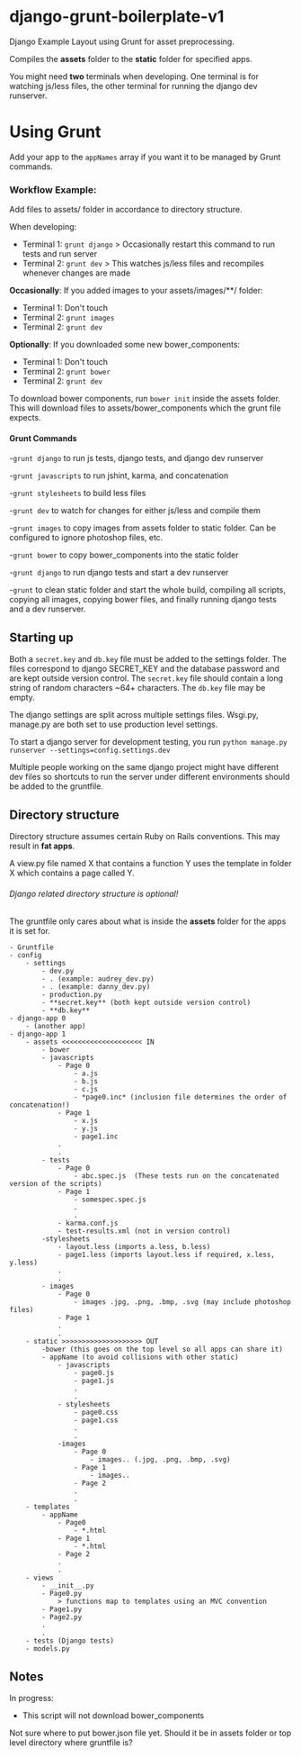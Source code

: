 django-grunt-boilerplate-v1
===========================

Django Example Layout using Grunt for asset preprocessing.
    
Compiles the **assets** folder to the **static** folder for specified apps. 

You might need **two** terminals when developing. One terminal is for watching js/less files,
the other terminal for running the django dev runserver.


Using Grunt
============

Add your app to the `appNames` array if you want it to be managed by Grunt commands.

### Workflow Example:

Add files to assets/ folder in accordance to directory structure.

When developing:
- Terminal 1: `grunt django`  > Occasionally restart this command to run tests and run server
- Terminal 2: `grunt dev`  > This watches js/less files and recompiles whenever changes are made

**Occasionally**:
If you added images to your assets/images/**/ folder:
- Terminal 1: Don't touch
- Terminal 2: `grunt images` 
- Terminal 2: `grunt dev`

**Optionally**:
If you downloaded some new bower_components:
- Terminal 1: Don't touch
- Terminal 2: `grunt bower`
- Terminal 2: `grunt dev`

To download bower components, run `bower init` inside the assets folder. This will download
files to assets/bower_components which the grunt file expects.


#### Grunt Commands

-`grunt django` to run js tests, django tests, and django dev runserver                    

-`grunt javascripts` to run jshint, karma, and concatenation

-`grunt stylesheets` to build less files

-`grunt dev` to watch for changes for either js/less and compile them 

-`grunt images` to copy images from assets folder to static folder. Can be configured to ignore photoshop files, etc.

-`grunt bower` to copy bower_components into the static folder

-`grunt django` to run django tests and start a dev runserver

-`grunt` to clean static folder and start the whole build, compiling all scripts, copying
all images, copying bower files, and finally running django tests and a dev runserver.


Starting up
-------------

Both a `secret.key` and `db.key` file must be added to the settings folder. The files correspond
to django SECRET_KEY and the database password and are kept outside version control. The `secret.key` file should contain a long string of random characters ~64+ characters. The `db.key` file may be empty.

The django settings are split across multiple settings files.
Wsgi.py, manage.py are both set to use production level settings.

To start a django server for development testing, you run
`python manage.py runserver --settings=config.settings.dev`

Multiple people working on the same django project might have different dev files so shortcuts to run the server under different environments should be added to the gruntfile.


Directory structure
--------------------

Directory structure assumes certain Ruby on Rails conventions. This may result in **fat apps**. 

A view.py file named X that contains a function Y uses the template in folder X which contains a page called Y.

###### Django related directory structure is optional!

The gruntfile only cares about what is inside the **assets** folder for the apps it is set for.


```
- Gruntfile
- config
    - settings
        - dev.py 
        - . (example: audrey_dev.py)
        - . (example: danny_dev.py)
        - production.py
        - **secret.key** (both kept outside version control)
        - **db.key**
- django-app 0
    - (another app)
- django-app 1
    - assets <<<<<<<<<<<<<<<<<<<< IN 
        - bower
        - javascripts
            - Page 0
                - a.js
                - b.js
                - c.js
                - *page0.inc* (inclusion file determines the order of concatenation!)
            - Page 1
                - x.js
                - y.js
                - page1.inc
            .
            .
        - tests
            - Page 0
                - abc.spec.js  (These tests run on the concatenated version of the scripts)
            - Page 1
                - somespec.spec.js
                .
                .
            - karma.conf.js
            - test-results.xml (not in version control)
        -stylesheets
            - layout.less (imports a.less, b.less)            
            - page1.less (imports layout.less if required, x.less, y.less)
            .
            .
        - images
            - Page 0
                - images .jpg, .png, .bmp, .svg (may include photoshop files)
            - Page 1
            .
            .
    - static >>>>>>>>>>>>>>>>>>>> OUT
        -bower (this goes on the top level so all apps can share it)
        - appName (to avoid collisions with other static)
            - javascripts
                - page0.js 
                - page1.js
                .
                .
            - stylesheets
                - page0.css
                - page1.css
                .
                .
            -images
                - Page 0 
                    - images.. (.jpg, .png, .bmp, .svg)
                - Page 1
                    - images..
                - Page 2
                .
                .
    - templates
        - appName
            - Page0
                - *.html
            - Page 1
                - *.html
            - Page 2
            .
            .
    - views
        - __init__.py
        - Page0.py 
            > functions map to templates using an MVC convention
        - Page1.py
        - Page2.py
        .
        .
    - tests (Django tests)
    - models.py
```




Notes
--------------
In progress: 

- This script will not download bower_components

Not sure where to put bower.json file yet. Should it be in assets folder or top
level directory where gruntfile is?
